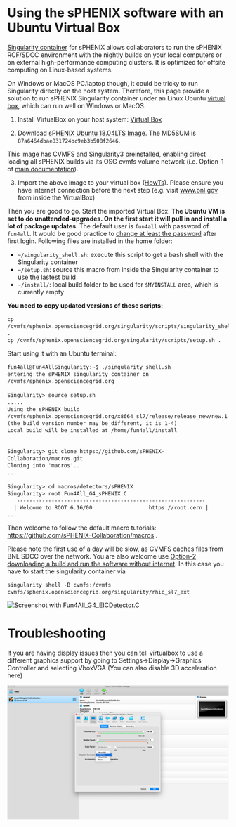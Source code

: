 # Using the sPHENIX software with an Ubuntu Virtual Box

[Singularity container](./README.md) for sPHENIX allows collaborators to run the sPHENIX RCF/SDCC environment with the nightly builds on your local computers or on external high-performance computing clusters. It is optimized for offsite computing on Linux-based systems.

On Windows or MacOS PC/laptop though, it could be tricky to run Singularity directly on the host system. Therefore, this page provide a solution to run sPHENIX Singularity container under an Linux Ubuntu [virtual box](https://www.virtualbox.org/wiki/Downloads), which can run well on Windows or MacOS. 

1. Install VirtualBox on your host system: [Virtual Box](https://www.virtualbox.org/)

2. Download [sPHENIX Ubuntu 18.04LTS Image](https://sphenix.sdcc.bnl.gov/WWW/user/phnxbld/sPHENIX/Singularity/Fun4AllSingularityDistribution.ova). The MD5SUM is `87a6464dbae831724bc9eb3b508f2646`.

This image has CVMFS and Singularity3 preinstalled, enabling direct loading all sPHENIX builds via its OSG cvmfs volume network (i.e. Option-1 of [main documentation](/README.md)).

3. Import the above image to your virtual box ([HowTs](https://www.google.com/search?q=Virtal+box+import+ova)). Please ensure you have internet connection before the next step (e.g. visit www.bnl.gov from inside the VirtualBox)

Then you are good to go. Start the imported Virtual Box. **The Ubuntu VM is set to do unattended-upgrades. On the first start it will pull in and install a lot of package updates**. The default user is `fun4all` with password of `fun4all`. It would be good practice to [change at least the password](https://www.google.com/search?q=ubuntu+howto+change+password) after first login. Following files are installed in the home folder:
* `~/singularity_shell.sh`: execute this script to get a bash shell with the Singularity container
* `~/setup.sh`: source this macro from inside the Singularity container to use the lastest build 
* `~/install/`: local build folder to be used for `$MYINSTALL` area, which is currently empty

**You need to copy updated versions of these scripts:**
```
cp /cvmfs/sphenix.opensciencegrid.org/singularity/scripts/singularity_shell.sh .
cp /cvmfs/sphenix.opensciencegrid.org/singularity/scripts/setup.sh .
```

Start using it with an Ubuntu terminal:
```
fun4all@Fun4AllSingularity:~$ ./singularity_shell.sh
entering the sPHENIX singularity container on /cvmfs/sphenix.opensciencegrid.org

Singularity> source setup.sh 
.....
Using the sPHENIX build /cvmfs/sphenix.opensciencegrid.org/x8664_sl7/release/release_new/new.1 (the build version number may be different, it is 1-4)
Local build will be installed at /home/fun4all/install


Singularity> git clone https://github.com/sPHENIX-Collaboration/macros.git
Cloning into 'macros'...
...

Singularity> cd macros/detectors/sPHENIX
Singularity> root Fun4All_G4_sPHENIX.C
   ------------------------------------------------------------
  | Welcome to ROOT 6.16/00                  https://root.cern |
...
```
Then welcome to follow the default macro tutorials: https://github.com/sPHENIX-Collaboration/macros . 

Please note the first use of a day will be slow, as CVMFS caches files from BNL SDCC over the network. You are also welcome use [Option-2 downloading a build and run the software without internet](/README.md#option-2-download-sphenix-build-via-https-archive). In this case you have to start the singularity container via
```
singularity shell -B cvmfs:/cvmfs cvmfs/sphenix.opensciencegrid.org/singularity/rhic_sl7_ext
```

![Screenshot with Fun4All_G4_EICDetector.C](screenshot.png)


# Troubleshooting

If you are having display issues then you can tell virtualbox to use a different graphics support by going to Settings->Display->Graphics Controller and selecting VboxVGA (You can also disable 3D acceleration here)

![Changing Graphics Support](screenshotGraphicsSupport.png)
